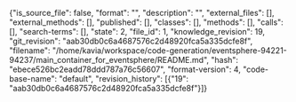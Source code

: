 {"is_source_file": false, "format": "", "description": "", "external_files": [], "external_methods": [], "published": [], "classes": [], "methods": [], "calls": [], "search-terms": [], "state": 2, "file_id": 1, "knowledge_revision": 19, "git_revision": "aab30db0c6a4687576c2d48920fca5a335dcfe8f", "filename": "/home/kavia/workspace/code-generation/eventsphere-94221-94237/main_container_for_eventsphere/README.md", "hash": "ebece526bc2eadd78ddd787a76c56607", "format-version": 4, "code-base-name": "default", "revision_history": [{"19": "aab30db0c6a4687576c2d48920fca5a335dcfe8f"}]}